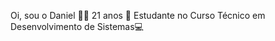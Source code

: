 Oi, sou o Daniel  🐱‍👤
21 anos 🎊
Estudante no Curso Técnico em Desenvolvimento de Sistemas💻
<!---
DanielTorres28/DanielTorres28 is a ✨ special ✨ repository because its `README.md` (this file) appears on your GitHub profile.
You can click the Preview link to take a look at your changes.
--->

